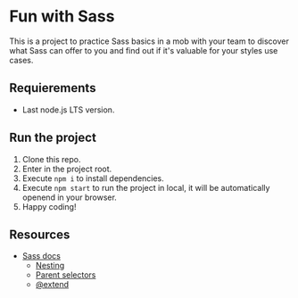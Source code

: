# Fun with Sass

This is a project to practice Sass basics in a mob with your team to discover what Sass can offer to you and find out if it's valuable for your styles use cases.

## Requierements
* Last node.js LTS version.

## Run the project

1. Clone this repo.
1. Enter in the project root.
1. Execute `npm i` to install dependencies.
1. Execute `npm start` to run the project in local, it will be automatically openend in your browser.
1. Happy coding!

## Resources
* [Sass docs](https://sass-lang.com/documentation) 
    * [Nesting](https://sass-lang.com/documentation/style-rules#nesting)
    * [Parent selectors](https://sass-lang.com/documentation/style-rules/parent-selector)
    * [@extend](https://sass-lang.com/documentation/at-rules/extend)